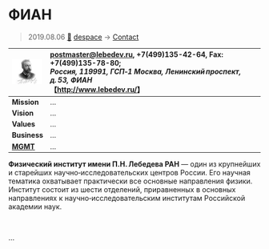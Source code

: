 # ФИАН
> 2019.08.06 [🚀](../../../index/index.md) [despace](../index.md) → [Contact](../contact.md)

|[![](../f/contact/f/fian_logo1_thumb.webp)](../f/contact/f/fian_logo1.webp)|<postmaster@lebedev.ru>, +7(499)135-42-64, Fax: +7(499)135-78-80;<br> *Россия, 119991, ГСП‑1 Москва, Ленинский проспект, д. 53, ФИАН*<br> 【<http://www.lebedev.ru/>】|
|:-|:-|
|**Mission**|…|
|**Vision**|…|
|**Values**|…|
|**Business**|…|
|**[MGMT](../mgmt.md)**|…|

**Физический институт имени П.Н. Лебедева РАН** — один из крупнейших и старейших научно‑исследовательских центров России. Его научная тематика охватывает практически все основные направления физики. Институт состоит из шести отделений, приравненных в основных направлениях к научно‑исследовательским институтам Российской академии наук.


<p style="page-break-after:always"> </p>

…
